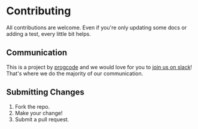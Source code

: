 # Contributing

All contributions are welcome. Even if you're only updating some docs or adding a test, every little bit helps.

## Communication
This is a project by [progcode](http://www.progcode.co/) and we would love for you to [join us on slack](https://airtable.com/shrSnsmAIGWD1oGIL)! That's where we do the majority of our communication.

## Submitting Changes
1. Fork the repo.
2. Make your change!
3. Submit a pull request.

